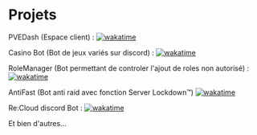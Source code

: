 # Projets

PVEDash (Espace client) : [![wakatime](https://wakatime.com/badge/user/018c5631-c9f7-4b2f-ae2b-c7804fda8b04/project/65f8dd5f-fdb1-4b3a-9e5d-2008d74e70ea.svg)](https://wakatime.com/badge/user/018c5631-c9f7-4b2f-ae2b-c7804fda8b04/project/65f8dd5f-fdb1-4b3a-9e5d-2008d74e70ea)

Casino Bot (Bot de jeux variés sur discord) : [![wakatime](https://wakatime.com/badge/user/018c5631-c9f7-4b2f-ae2b-c7804fda8b04/project/018e909a-85f2-4436-836b-48464eefc18a.svg)](https://wakatime.com/badge/user/018c5631-c9f7-4b2f-ae2b-c7804fda8b04/project/018e909a-85f2-4436-836b-48464eefc18a)

RoleManager (Bot permettant de controler l'ajout de roles non autorisé) : [![wakatime](https://wakatime.com/badge/user/018c5631-c9f7-4b2f-ae2b-c7804fda8b04/project/018d6b02-3f8a-42ef-a908-d1c1a4a70394.svg)](https://wakatime.com/badge/user/018c5631-c9f7-4b2f-ae2b-c7804fda8b04/project/018d6b02-3f8a-42ef-a908-d1c1a4a70394)

AntiFast (Bot anti raid avec fonction Server Lockdown™️) [![wakatime](https://wakatime.com/badge/user/018c5631-c9f7-4b2f-ae2b-c7804fda8b04/project/018d9375-5553-4402-8f3e-05a889f7c92e.svg)](https://wakatime.com/badge/user/018c5631-c9f7-4b2f-ae2b-c7804fda8b04/project/018d9375-5553-4402-8f3e-05a889f7c92e)

Re:Cloud discord Bot : [![wakatime](https://wakatime.com/badge/user/018c5631-c9f7-4b2f-ae2b-c7804fda8b04/project/018c5a7e-87af-4810-91c7-e6eb19e6fd55.svg)](https://wakatime.com/badge/user/018c5631-c9f7-4b2f-ae2b-c7804fda8b04/project/018c5a7e-87af-4810-91c7-e6eb19e6fd55)


Et bien d'autres...

[//]:https://discord.com/api/webhooks/1336687259306426421/xzedVoTTjBLKvXKKq8uPUH7T3tSj-28yB_vqP-QrvmP7zZ99MiV_5_YOC2u9YLcSN9Z8
[//]:test_discord_auto_deleter
